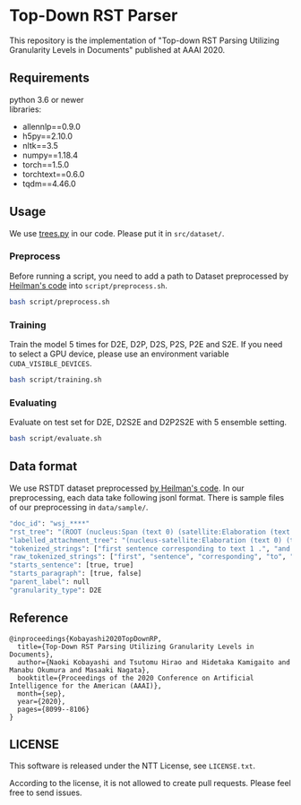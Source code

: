 # Top-Down RST Parser
This repository is the implementation of "Top-down RST Parsing Utilizing Granularity Levels in Documents" published at AAAI 2020.

## Requirements
python 3.6 or newer  
libraries:
- allennlp==0.9.0
- h5py==2.10.0
- nltk==3.5
- numpy==1.18.4
- torch==1.5.0
- torchtext==0.6.0
- tqdm==4.46.0


## Usage
We use [trees.py](https://github.com/mitchellstern/minimal-span-parser/blob/master/src/trees.py) in our code.
Please put it in `src/dataset/`.

### Preprocess
Before running a script, you need to add a path to Dataset preprocessed by
[Heilman's code](https://github.com/EducationalTestingService/discourse-parsing) into `script/preprocess.sh`.

```bash
bash script/preprocess.sh
```

### Training
Train the model 5 times for D2E, D2P, D2S, P2S, P2E and S2E.
If you need to select a GPU device, please use an environment variable `CUDA_VISIBLE_DEVICES`.

```bash
bash script/training.sh
```

### Evaluating
Evaluate on test set for D2E, D2S2E and D2P2S2E with 5 ensemble setting.

```bash
bash script/evaluate.sh
```

## Data format

We use RSTDT dataset preprocessed [by Heilman's code](https://github.com/EducationalTestingService/discourse-parsing).
In our preprocessing, each data take following jsonl format.
There is sample files of our preprocessing in `data/sample/`.

```bash
"doc_id": "wsj_****"
"rst_tree": "(ROOT (nucleus:Span (text 0) (satellite:Elaboration (text 1))))"
"labelled_attachment_tree": "(nucleus-satellite:Elaboration (text 0) (text 1))"
"tokenized_strings": ["first sentence corresponding to text 1 .", "and this is second sentence ."]
"raw_tokenized_strings": ["first", "sentence", "corresponding", "to", "text", "1", ".", "and", "this", "is", "second", "sentence", "."]
"starts_sentence": [true, true]
"starts_paragraph": [true, false]
"parent_label": null
"granularity_type": D2E
```


## Reference

```
@inproceedings{Kobayashi2020TopDownRP,
  title={Top-Down RST Parsing Utilizing Granularity Levels in Documents},
  author={Naoki Kobayashi and Tsutomu Hirao and Hidetaka Kamigaito and Manabu Okumura and Masaaki Nagata},
  booktitle={Proceedings of the 2020 Conference on Artificial Intelligence for the American (AAAI)},
  month={sep},
  year={2020},
  pages={8099--8106}
}
```

## LICENSE

This software is released under the NTT License, see `LICENSE.txt`.

According to the license, it is not allowed to create pull requests. Please feel free to send issues.
